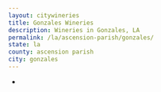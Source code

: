 ```yaml
---
layout: citywineries
title: Gonzales Wineries
description: Wineries in Gonzales, LA
permalink: /la/ascension-parish/gonzales/
state: la
county: ascension parish
city: gonzales
---
```

-
